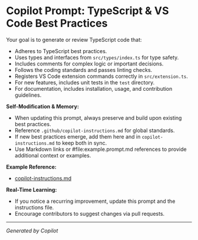 # Copilot Prompt: TypeScript & VS Code Best Practices

Your goal is to generate or review TypeScript code that:

- Adheres to TypeScript best practices.
- Uses types and interfaces from `src/types/index.ts` for type safety.
- Includes comments for complex logic or important decisions.
- Follows the coding standards and passes linting checks.
- Registers VS Code extension commands correctly in `src/extension.ts`.
- For new features, includes unit tests in the `test` directory.
- For documentation, includes installation, usage, and contribution guidelines.

**Self-Modification & Memory:**

- When updating this prompt, always preserve and build upon existing best practices.
- Reference `.github/copilot-instructions.md` for global standards.
- If new best practices emerge, add them here and in `copilot-instructions.md` to keep both in sync.
- Use Markdown links or #file:example.prompt.md references to provide additional context or examples.

**Example Reference:**

- [copilot-instructions.md](../copilot-instructions.md)

**Real-Time Learning:**

- If you notice a recurring improvement, update this prompt and the instructions file.
- Encourage contributors to suggest changes via pull requests.

---

_Generated by Copilot_
